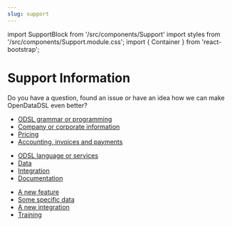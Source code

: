 ```yaml
---
slug: support
---
```

import SupportBlock from '/src/components/Support'
import styles from '/src/components/Support.module.css';
import { Container } from 'react-bootstrap';

Support Information
===================

Do you have a question, found an issue or have an idea how we can make OpenDataDSL even better?

<Container className={styles.datablock}>
    <SupportBlock header="Questions" title="I have a question about" img="/img/questions.jpg">
    <ul>
        <li><a href="https://stackoverflow.com/questions/tagged/odsl" target="_blank" rel="noopener noreferrer">ODSL grammar or programming</a></li>
        <li><a href="mailto:info@opendatadsl.com" target="_blank" rel="noopener noreferrer">Company or corporate information</a></li>
        <li><a href="mailto:info@opendatadsl.com" target="_blank" rel="noopener noreferrer">Pricing</a></li>
        <li><a href="mailto:info@opendatadsl.com" target="_blank" rel="noopener noreferrer">Accounting, invoices and payments</a></li>
    </ul>
    </SupportBlock>
    <SupportBlock header="Issues" title="I have found an issue" img="/img/issues.jpg">
    <ul>
        <li><a href="https://stackoverflow.com/questions/tagged/odsl" target="_blank" rel="noopener noreferrer">ODSL language or services</a></li>
        <li><a href="mailto:info@opendatadsl.com" target="_blank" rel="noopener noreferrer">Data</a></li>
        <li><a href="mailto:info@opendatadsl.com" target="_blank" rel="noopener noreferrer">Integration</a></li>
        <li><a href="mailto:info@opendatadsl.com" target="_blank" rel="noopener noreferrer">Documentation</a></li>
    </ul>
    </SupportBlock>
    <SupportBlock header="Enhancements" title="I would like" img="/img/enhancements.jpg">
    <ul>
        <li><a href="https://stackoverflow.com/questions/tagged/odsl" target="_blank" rel="noopener noreferrer">A new feature</a></li>
        <li><a href="mailto:info@opendatadsl.com" target="_blank" rel="noopener noreferrer">Some specific data</a></li>
        <li><a href="mailto:info@opendatadsl.com" target="_blank" rel="noopener noreferrer">A new integration</a></li>
        <li><a href="mailto:info@opendatadsl.com" target="_blank" rel="noopener noreferrer">Training</a></li>
    </ul>
    </SupportBlock>
</Container>

